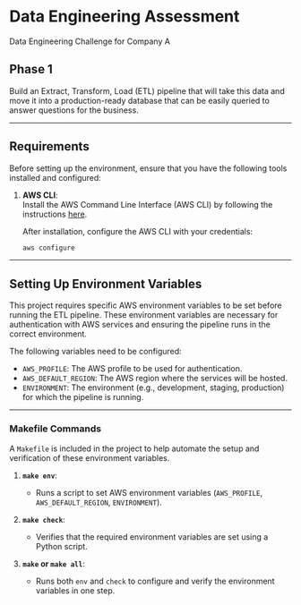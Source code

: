 # Data Engineering Assessment
Data Engineering Challenge for Company A

## **Phase 1**

Build an Extract, Transform, Load (ETL) pipeline that will take this data and move it into a production-ready database that can be easily queried to answer questions for the business.

---

## **Requirements**

Before setting up the environment, ensure that you have the following tools installed and configured:

1. **AWS CLI**:  
   Install the AWS Command Line Interface (AWS CLI) by following the instructions [here](https://docs.aws.amazon.com/cli/latest/userguide/install-cliv2.html).

   After installation, configure the AWS CLI with your credentials:
   ```bash
   aws configure
---

## **Setting Up Environment Variables**

This project requires specific AWS environment variables to be set before running the ETL pipeline. These environment variables are necessary for authentication with AWS services and ensuring the pipeline runs in the correct environment.

The following variables need to be configured:
- `AWS_PROFILE`: The AWS profile to be used for authentication.
- `AWS_DEFAULT_REGION`: The AWS region where the services will be hosted.
- `ENVIRONMENT`: The environment (e.g., development, staging, production) for which the pipeline is running.
---
### **Makefile Commands**
A `Makefile` is included in the project to help automate the setup and verification of these environment variables.


1. **`make env`**: 
    - Runs a script to set AWS environment variables (`AWS_PROFILE`, `AWS_DEFAULT_REGION`, `ENVIRONMENT`).

2. **`make check`**: 
    - Verifies that the required environment variables are set using a Python script.

3. **`make` or `make all`**: 
    - Runs both `env` and `check` to configure and verify the environment variables in one step.
